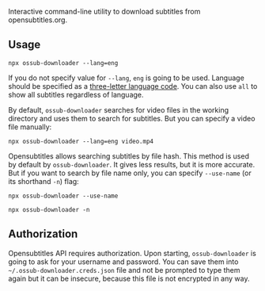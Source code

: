 Interactive command-line utility to download subtitles from opensubtitles.org.

## Usage

```shell
npx ossub-downloader --lang=eng
```

If you do not specify value for `--lang`, `eng` is going to be used.
Language should be specified as a [three-letter language code](https://www.loc.gov/standards/iso639-2/php/code_list.php).
You can also use `all` to show all subtitles regardless of language.

By default, `ossub-downloader` searches for video files in the working directory and uses them to search for subtitles.
But you can specify a video file manually:

```shell
npx ossub-downloader --lang=eng video.mp4
```

Opensubtitles allows searching subtitles by file hash.
This method is used by default by `ossub-downloader`.
It gives less results, but it is more accurate.
But if you want to search by file name only, you can specify `--use-name` (or its shorthand `-n`) flag:

```shell
npx ossub-downloader --use-name

npx ossub-downloader -n
```

## Authorization

Opensubtitles API requires authorization.
Upon starting, `ossub-downloader` is going to ask for your username and password.
You can save them into `~/.ossub-downloader.creds.json` file and not be prompted to type them again but it can be insecure, because this file is not encrypted in any way.
